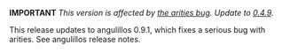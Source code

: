 **IMPORTANT** *This version is affected by [the arities bug](https://github.com/bio4j/angulillos/pull/86). Update to [0.4.9](https://github.com/bio4j/angulillos-titan/releases/tag/v0.4.9).*

This release updates to angulillos 0.9.1, which fixes a serious bug with arities. See angulillos release notes.
